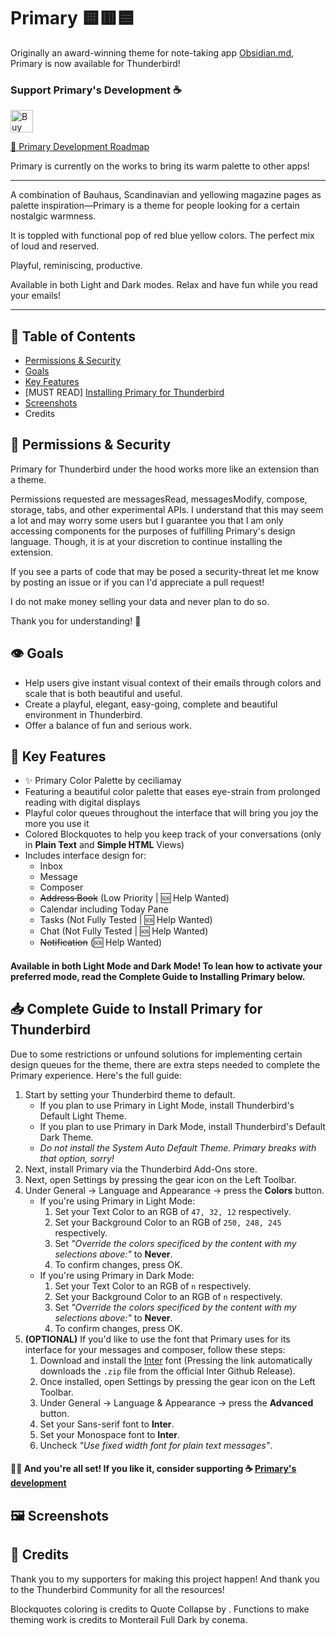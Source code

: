 # Primary 🟨🟥🟦

Originally an award-winning theme for note-taking app [Obsidian.md](https://obsidian.md/), Primary is now available for Thunderbird!

### Support Primary's Development ☕

<a href='https://ko-fi.com/E1E76SQX8' target='_blank'><img height='36' style='border:0px;height:36px;' src='https://cdn.ko-fi.com/cdn/kofi1.png?v=3' border='0' alt='Buy Me a Coffee at ko-fi.com' /></a>

[📌 Primary Development Roadmap](https://tinyurl.com/primary-board)

Primary is currently on the works to bring its warm palette to other apps!

---

A combination of Bauhaus, Scandinavian and yellowing magazine pages as palette inspiration—Primary is a theme for people looking for a certain nostalgic warmness.

It is toppled with functional pop of red blue yellow colors. The perfect mix of loud and reserved.

Playful, reminiscing, productive.

Available in both Light and Dark modes. Relax and have fun while you read your emails!

---

## 📖 Table of Contents

- [Permissions & Security](https://github.com/primary-theme/thunderbird#-permissions--security)
- [Goals](https://github.com/primary-theme/thunderbird#%EF%B8%8F-goals)
- [Key Features](https://github.com/primary-theme/thunderbird#-key-features)
- [MUST READ] [Installing Primary for Thunderbird](https://github.com/primary-theme/thunderbird#-complete-guide-to-install-primary-for-thunderbird)
- [Screenshots](https://github.com/primary-theme/thunderbird#%EF%B8%8F-screenshots)
- Credits

## 🔐 Permissions & Security

Primary for Thunderbird under the hood works more like an extension than a theme.

Permissions requested are messagesRead, messagesModify, compose, storage, tabs, and other experimental APIs. I understand that this may seem a lot and may worry some users but I guarantee you that I am only accessing components for the purposes of fulfilling Primary's design language. Though, it is at your discretion to continue installing the extension.

If you see a parts of code that may be posed a security-threat let me know by posting an issue or if you can I'd appreciate a pull request!

I do not make money selling your data and never plan to do so.

Thank you for understanding! 🙏

## 👁️ Goals

- Help users give instant visual context of their emails through colors and scale that is both beautiful and useful.
- Create a playful, elegant, easy-going, complete and beautiful environment in Thunderbird.
- Offer a balance of fun and serious work.

## 💎 Key Features

- ✨ Primary Color Palette by ceciliamay
- Featuring a beautiful color palette that eases eye-strain from prolonged reading with digital displays
- Playful color queues throughout the interface that will bring you joy the more you use it 
- Colored Blockquotes to help you keep track of your conversations (only in **Plain Text** and **Simple HTML** Views)
- Includes interface design for:
    - Inbox 
    - Message
    - Composer
    - ~~Address Book~~ (Low Priority | 🆘 Help Wanted)
    - Calendar including Today Pane
    - Tasks (Not Fully Tested | 🆘 Help Wanted)
    - Chat (Not Fully Tested | 🆘 Help Wanted)
    - ~~Notification~~ (🆘 Help Wanted)

#### Available in both Light Mode and Dark Mode! To lean how to activate your preferred mode, read the Complete Guide to Installing Primary below.

## 📥 Complete Guide to Install Primary for Thunderbird

Due to some restrictions or unfound solutions for implementing certain design queues for the theme, there are extra steps needed to complete the Primary experience. Here's the full guide:

1. Start by setting your Thunderbird theme to default.
    - If you plan to use Primary in Light Mode, install Thunderbird's Default Light Theme.
    - If you plan to use Primary in Dark Mode, install Thunderbird's Default Dark Theme.
    - *Do not install the System Auto Default Theme. Primary breaks with that option, sorry!*
2. Next, install Primary via the Thunderbird Add-Ons store.
3. Next, open Settings by pressing the gear icon on the Left Toolbar.
4. Under General → Language and Appearance → press the **Colors** button.
    - If you're using Primary in Light Mode:
        1. Set your Text Color to an RGB of `47, 32, 12` respectively.
        2. Set your Background Color to an RGB of `250, 248, 245` respectively.
        3. Set *"Override the colors specificed by the content with my selections above:"* to **Never**.
        4. To confirm changes, press OK.
    - If you're using Primary in Dark Mode:
        1. Set your Text Color to an RGB of `n` respectively.
        2. Set your Background Color to an RGB of `n` respectively.
        3. Set *"Override the colors specificed by the content with my selections above:"* to **Never**.
        4. To confirm changes, press OK.
5. **(OPTIONAL)** If you'd like to use the font that Primary uses for its interface for your messages and composer, follow these steps:
    1. Download and install the [Inter](https://github.com/rsms/inter/releases/download/v3.19/Inter-3.19.zip) font (Pressing the link automatically downloads the `.zip` file from the official Inter Github Release).
    2. Once installed, open Settings by pressing the gear icon on the Left Toolbar.
    3. Under General → Language & Appearance → press the **Advanced** button.
    4. Set your Sans-serif font to **Inter**.
    5. Set your Monospace font to **Inter**.
    6. Uncheck *"Use fixed width font for plain text messages"*.

#### 🎉🥳 And you're all set! If you like it, consider supporting ☕ [Primary's development](https://ko-fi.com/ceciliamay)

## 🖼️ Screenshots



## 🤍 Credits

Thank you to my supporters for making this project happen! And thank you to the Thunderbird Community for all the resources!

Blockquotes coloring is credits to Quote Collapse by .
Functions to make theming work is credits to Monterail Full Dark by conema.